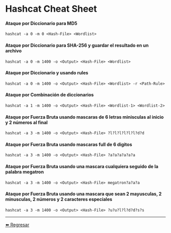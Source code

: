 # Hashcat Cheat Sheet

#### Ataque por Diccionario para MD5
```
hashcat -a 0 -m 0 <Hash-File> <Wordlist>
```

#### Ataque por Diccionario para SHA-256 y guardar el resultado en un archivo
```
hashcat -a 0 -m 1400 -o <Output> <Hash-File> <Wordlist>
```

#### Ataque por Diccionario y usando rules
```
hashcat -a 0 -m 1400 -o <Output> <Hash-File> <Wordlist> -r <Path-Rule>
```

#### Ataque por Combinación de diccionarios
```
hashcat -a 1 -m 1400 -o <Output> <Hash-File> <Wordlist-1> <Wordlist-2>
```

#### Ataque por Fuerza Bruta usando mascaras de 6 letras minisculas al inicio y 2 números al final
```
hashcat -a 3 -m 1400 -o <Output> <Hash-File> ?l?l?l?l?l?l?d?d
```

#### Ataque por Fuerza Bruta usando mascaras full de 6 digitos
```
hashcat -a 3 -m 1400 -o <Output> <Hash-File> ?a?a?a?a?a?a
```

#### Ataque por Fuerza Bruta usando una mascara cualquiera seguido de la palabra megatron
```
hashcat -a 3 -m 1400 -o <Output> <Hash-File> megatron?a?a?a
```

#### Ataque por Fuerza Bruta usando una mascara que sean 2 mayusculas, 2 minusculas, 2 números y 2 caracteres especiales
```
hashcat -a 3 -m 1400 -o <Output> <Hash-File> ?u?u?l?l?d?d?s?s
```

---

[:arrow_left: Regresar](https://github.com/m4lal0/cheatsheets)